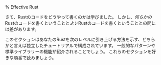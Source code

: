 % Effective Rust

さて、Rustのコードをどうやって書くのかは学びました。
しかし、*何らかの*Rustのコードを書くということと*よい*Rustのコードを書くということとの間には差があります。

このセクションはあなたのRustを次のレベルに引き上げる方法を示す、どちらかと言えば独立したチュートリアルで構成されています。
一般的なパターンや標準ライブラリーの機能が紹介されることでしょう。
これらのセクションを好きな順番で読みましょう。
